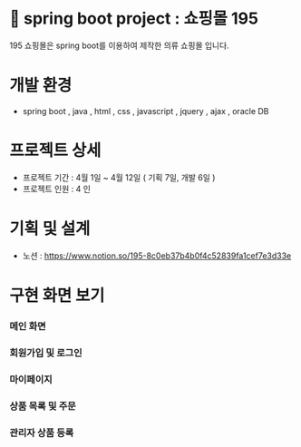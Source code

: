 # :lab_coat: spring boot project : 쇼핑몰 195 
195 쇼핑몰은 spring boot를 이용하여 제작한 의류 쇼핑몰 입니다. 

# 개발 환경
- spring boot , java , html , css , javascript , jquery , ajax , oracle DB 

# 프로젝트 상세
- 프로젝트 기간 : 4월 1일 ~ 4월 12일 ( 기획 7일, 개발 6일 )
- 프로젝트 인원 : 4 인 

# 기획 및 설계
- 노션 : https://www.notion.so/195-8c0eb37b4b0f4c52839fa1cef7e3d33e

# 구현 화면 보기 

### 메인 화면

### 회원가입 및 로그인

### 마이페이지 

### 상품 목록 및 주문

### 관리자 상품 등록
